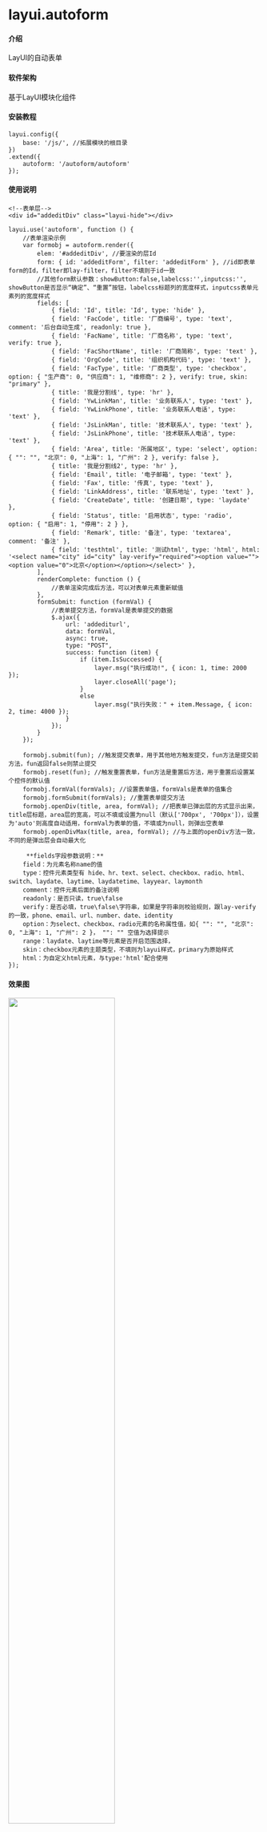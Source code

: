 # layui.autoform

#### 介绍
LayUI的自动表单

#### 软件架构
基于LayUI模块化组件

#### 安装教程

```
layui.config({
    base: '/js/', //拓展模块的根目录
})
.extend({
    autoform: '/autoform/autoform'
});
```


#### 使用说明

```
<!--表单层-->
<div id="addeditDiv" class="layui-hide"></div>

layui.use('autoform', function () {
    //表单渲染示例
    var formobj = autoform.render({
        elem: '#addeditDiv', //要渲染的层Id
        form: { id: 'addeditForm', filter: 'addeditForm' }, //id即表单form的Id，filter即lay-filter，filter不填则于id一致
        //其他form默认参数：showButton:false,labelcss:'',inputcss:'', showButton是否显示“确定”、“重置”按钮，labelcss标题列的宽度样式，inputcss表单元素列的宽度样式
        fields: [
            { field: 'Id', title: 'Id', type: 'hide' },
            { field: 'FacCode', title: '厂商编号', type: 'text', comment: '后台自动生成', readonly: true },
            { field: 'FacName', title: '厂商名称', type: 'text', verify: true },
            { field: 'FacShortName', title: '厂商简称', type: 'text' },
            { field: 'OrgCode', title: '组织机构代码', type: 'text' },
            { field: 'FacType', title: '厂商类型', type: 'checkbox', option: { "生产商": 0, "供应商": 1, "维修商": 2 }, verify: true, skin: "primary" },
            { title: '我是分割线', type: 'hr' },
            { field: 'YwLinkMan', title: '业务联系人', type: 'text' },
            { field: 'YwLinkPhone', title: '业务联系人电话', type: 'text' },
            { field: 'JsLinkMan', title: '技术联系人', type: 'text' },
            { field: 'JsLinkPhone', title: '技术联系人电话', type: 'text' },
            { field: 'Area', title: '所属地区', type: 'select', option: { "": "", "北京": 0, "上海": 1, "广州": 2 }, verify: false },
            { title: '我是分割线2', type: 'hr' },
            { field: 'Email', title: '电子邮箱', type: 'text' },
            { field: 'Fax', title: '传真', type: 'text' },
            { field: 'LinkAddress', title: '联系地址', type: 'text' },
            { field: 'CreateDate', title: '创建日期', type: 'laydate' },
            { field: 'Status', title: '启用状态', type: 'radio', option: { "启用": 1, "停用": 2 } },
            { field: 'Remark', title: '备注', type: 'textarea', comment: '备注' },
            { field: 'testhtml', title: '测试html', type: 'html', html: '<select name="city" id="city" lay-verify="required"><option value=""><option value="0">北京</option></option></select>' },
        ],
        renderComplete: function () {
            //表单渲染完成后方法，可以对表单元素重新赋值
        },
        formSubmit: function (formVal) {
            //表单提交方法，formVal是表单提交的数据
            $.ajax({
                url: 'addediturl',
                data: formVal,
                async: true,
                type: "POST",
                success: function (item) {
                    if (item.IsSuccessed) {
                        layer.msg("执行成功!", { icon: 1, time: 2000 });
                        layer.closeAll('page');
                    }
                    else
                        layer.msg("执行失败：" + item.Message, { icon: 2, time: 4000 });                
                }
            });
        }
    });

    formobj.submit(fun); //触发提交表单，用于其他地方触发提交，fun方法是提交前方法，fun返回false则禁止提交
    formobj.reset(fun); //触发重置表单，fun方法是重置后方法，用于重置后设置某个控件的默认值
    formobj.formVal(formVals); //设置表单值，formVals是表单的值集合
    formobj.formSubmit(formVals); //重置表单提交方法
    formobj.openDiv(title, area, formVal); //把表单已弹出层的方式显示出来，title层标题，area层的宽高，可以不填或设置为null（默认['700px', '700px']），设置为'auto'则高度自动适用，formVal为表单的值，不填或为null，则弹出空表单
    formobj.openDivMax(title, area, formVal); //与上面的openDiv方法一致，不同的是弹出层会自动最大化

     **fields字段参数说明：**  
    field：为元素名称name的值
    type：控件元素类型有 hide、hr、text、select、checkbox、radio、html、switch、laydate、laytime、laydatetime、layyear、laymonth
    comment：控件元素后面的备注说明
    readonly：是否只读，true\false
    verify：是否必填，true\false\字符串，如果是字符串则校验规则，跟lay-verify的一致，phone、email、url、number、date、identity
    option：为select、checkbox、radio元素的名称属性值，如{ "": "", "北京": 0, "上海": 1, "广州": 2 }， "": "" 空值为选择提示
    range：laydate、laytime等元素是否开启范围选择，
    skin：checkbox元素的主题类型，不填则为layui样式，primary为原始样式
    html：为自定义html元素，与type:'html'配合使用
});
```
#### 效果图
<img src="https://images.gitee.com/uploads/images/2020/0613/175444_fd4b06c1_727020.png" width="65%" />
<img src="https://images.gitee.com/uploads/images/2020/0613/175458_40221942_727020.png" width="65%" />

#### 码云特技

1.  使用 Readme\_XXX.md 来支持不同的语言，例如 Readme\_en.md, Readme\_zh.md
2.  码云官方博客 [blog.gitee.com](https://blog.gitee.com)
3.  你可以 [https://gitee.com/explore](https://gitee.com/explore) 这个地址来了解码云上的优秀开源项目
4.  [GVP](https://gitee.com/gvp) 全称是码云最有价值开源项目，是码云综合评定出的优秀开源项目
5.  码云官方提供的使用手册 [https://gitee.com/help](https://gitee.com/help)
6.  码云封面人物是一档用来展示码云会员风采的栏目 [https://gitee.com/gitee-stars/](https://gitee.com/gitee-stars/)
